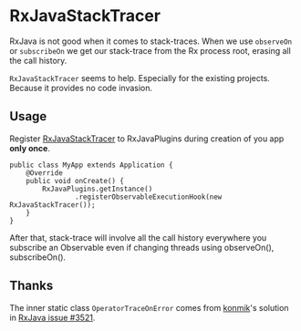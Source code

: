 # RxJavaStackTracer
RxJava is not good when it comes to stack-traces. When we use `observeOn` or `subscribeOn` we get our stack-trace from the Rx process root, erasing all the call history.

`RxJavaStackTracer` seems to help. Especially for the existing projects. Because it provides no code invasion.

## Usage
Register [RxJavaStackTracer](https://github.com/Cookizz/RxJavaStackTracer/blob/master/app/src/main/java/stacktracer/rxjava/cookizz/com/rxjavastacktracer/RxJavaStackTracer.java) to RxJavaPlugins during creation of you app **only once**.

	public class MyApp extends Application {
		@Override
		public void onCreate() {
			RxJavaPlugins.getInstance()
					.registerObservableExecutionHook(new RxJavaStackTracer());
		}
	}

After that, stack-trace will involve all the call history everywhere you subscribe an Observable even if changing threads using observeOn(), subscribeOn().	

## Thanks
The inner static class `OperatorTraceOnError` comes from [konmik](https://github.com/konmik)'s solution in [RxJava issue #3521](https://github.com/ReactiveX/RxJava/issues/3521).
